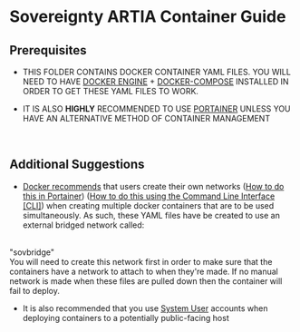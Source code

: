 # Sovereignty ARTIA Container Guide

## Prerequisites


- THIS FOLDER CONTAINS DOCKER CONTAINER YAML FILES. YOU WILL NEED TO HAVE <a href="https://docs.docker.com/engine/install/">DOCKER ENGINE</a> + <a href="https://docs.docker.com/compose/install/">DOCKER-COMPOSE</a> INSTALLED IN ORDER TO GET THESE YAML FILES TO WORK.

- IT IS ALSO **HIGHLY** RECOMMENDED TO USE <a href="https://docs.portainer.io/start/install-ce/server/docker">PORTAINER</a> UNLESS YOU HAVE AN ALTERNATIVE METHOD OF CONTAINER MANAGEMENT
<br>

## Additional Suggestions


- <a href="https://docs.docker.com/develop/develop-images/dockerfile_best-practices/">Docker recommends</a> that users create their own networks (<a href="https://docs.portainer.io/user/docker/networks/add">How to do this in Portainer</a>) (<a href="https://www.geeksforgeeks.org/basics-of-docker-networking/">How to do this using the Command Line Interface [CLI]</a>) when creating multiple docker containers that are to be used simultaneously. As such, these YAML files have be created to use an external bridged network called:
<br> 
"sovbridge"
<br>
You will need to create this network first in order to make sure that the containers have a network to attach to when they're made. If no manual network is made when these files are pulled down then the container will fail to deploy.

- It is also recommended that you use <a href ="https://www.cyberithub.com/system-users-and-human-users-in-linux-explained-with-examples/">System User</a> accounts when deploying containers to a potentially public-facing host